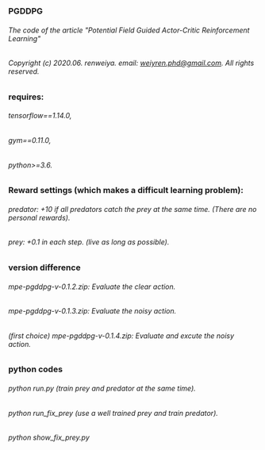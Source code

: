 ### PGDDPG


###### The code of the article "Potential Field Guided Actor-Critic Reinforcement Learning"  
###### Copyright (c) 2020.06. renweiya. email: weiyren.phd@gmail.com. All rights reserved. 

### requires: 
###### tensorflow==1.14.0, 
###### gym==0.11.0, 
###### python>=3.6.

### Reward settings (which makes a difficult learning problem): 
###### predator: +10 if all predators catch the prey at the same time. (There are no personal rewards).  
###### prey: +0.1 in each step. (live as long as possible).  


### version difference
###### mpe-pgddpg-v-0.1.2.zip: Evaluate the clear action.
###### mpe-pgddpg-v-0.1.3.zip: Evaluate the noisy action.
###### (first choice) mpe-pgddpg-v-0.1.4.zip: Evaluate and excute the noisy action.

### python codes 
###### python run.py (train prey and predator at the same time).
###### python run_fix_prey (use a well trained prey and train predator).
###### python show_fix_prey.py
